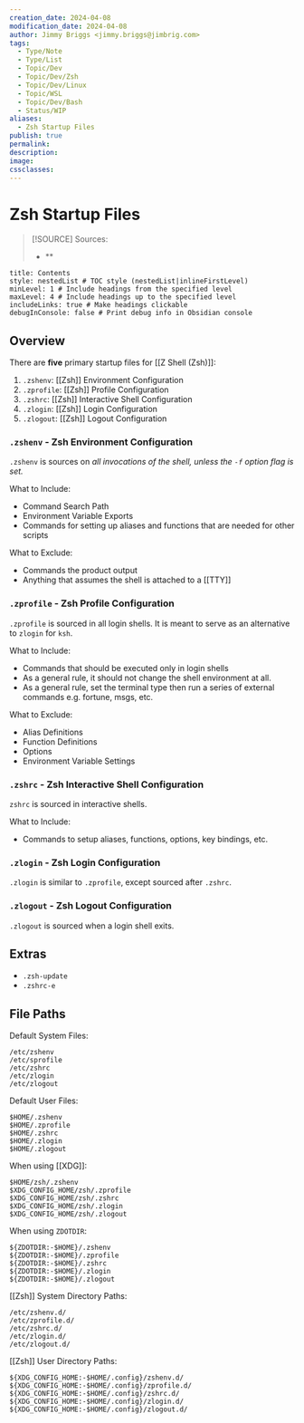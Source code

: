 ```yaml
---
creation_date: 2024-04-08
modification_date: 2024-04-08
author: Jimmy Briggs <jimmy.briggs@jimbrig.com>
tags:
  - Type/Note
  - Type/List
  - Topic/Dev
  - Topic/Dev/Zsh
  - Topic/Dev/Linux
  - Topic/WSL
  - Topic/Dev/Bash
  - Status/WIP
aliases:
  - Zsh Startup Files
publish: true
permalink: 
description: 
image: 
cssclasses:
---
```


# Zsh Startup Files

> [!SOURCE] Sources:
> - **

```table-of-contents
title: Contents 
style: nestedList # TOC style (nestedList|inlineFirstLevel)
minLevel: 1 # Include headings from the specified level
maxLevel: 4 # Include headings up to the specified level
includeLinks: true # Make headings clickable
debugInConsole: false # Print debug info in Obsidian console
```

## Overview

There are **five** primary startup files for [[Z Shell (Zsh)]]:

1. `.zshenv`: [[Zsh]] Environment Configuration
2. `.zprofile`: [[Zsh]] Profile Configuration
3. `.zshrc`: [[Zsh]] Interactive Shell Configuration
4. `.zlogin`: [[Zsh]] Login Configuration
5. `.zlogout`: [[Zsh]] Logout Configuration

### `.zshenv` - Zsh Environment Configuration

`.zshenv` is sources on *all invocations of the shell, unless the `-f` option flag is set.*

What to Include:

- Command Search Path
- Environment Variable Exports
- Commands for setting up aliases and functions that are needed for other scripts

What to Exclude:

- Commands the product output
- Anything that assumes the shell is attached to a [[TTY]]

### `.zprofile` - Zsh Profile Configuration

`.zprofile` is sourced in all login shells. It is meant to serve as an alternative to `zlogin` for `ksh`.

What to Include:

- Commands that should be executed only in login shells
- As a general rule, it should not change the shell environment at all.
- As a general rule, set the terminal type then run a series of external commands e.g. fortune, msgs, etc.

What to Exclude:

- Alias Definitions
- Function Definitions
- Options
- Environment Variable Settings

### `.zshrc` - Zsh Interactive Shell Configuration

`zshrc` is sourced in interactive shells.

What to Include:

- Commands to setup aliases, functions, options, key bindings, etc.

### `.zlogin` - Zsh Login Configuration

`.zlogin` is similar to `.zprofile`, except sourced after `.zshrc`.

### `.zlogout` - Zsh Logout Configuration

`.zlogout` is sourced when a login shell exits.

## Extras

- `.zsh-update`
- `.zshrc-e`

## File Paths

Default System Files:

```plaintext
/etc/zshenv
/etc/sprofile
/etc/zshrc
/etc/zlogin
/etc/zlogout
```

Default User Files:

```plaintext
$HOME/.zshenv
$HOME/.zprofile
$HOME/.zshrc
$HOME/.zlogin
$HOME/.zlogout
```

When using [[XDG]]:

```plaintext
$HOME/zsh/.zshenv
$XDG_CONFIG_HOME/zsh/.zprofile
$XDG_CONFIG_HOME/zsh/.zshrc
$XDG_CONFIG_HOME/zsh/.zlogin
$XDG_CONFIG_HOME/zsh/.zlogout
```

When using `ZDOTDIR`:

```plaintext
${ZDOTDIR:-$HOME}/.zshenv
${ZDOTDIR:-$HOME}/.zprofile
${ZDOTDIR:-$HOME}/.zshrc
${ZDOTDIR:-$HOME}/.zlogin
${ZDOTDIR:-$HOME}/.zlogout
```

[[Zsh]] System Directory Paths:

```plaintext
/etc/zshenv.d/
/etc/zprofile.d/
/etc/zshrc.d/
/etc/zlogin.d/
/etc/zlogout.d/
```

[[Zsh]] User Directory Paths:

```plaintext
${XDG_CONFIG_HOME:-$HOME/.config}/zshenv.d/
${XDG_CONFIG_HOME:-$HOME/.config}/zprofile.d/
${XDG_CONFIG_HOME:-$HOME/.config}/zshrc.d/
${XDG_CONFIG_HOME:-$HOME/.config}/zlogin.d/
${XDG_CONFIG_HOME:-$HOME/.config}/zlogout.d/
```

